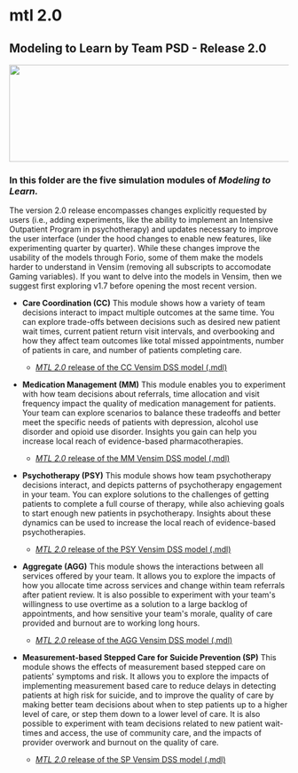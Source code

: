 # mtl 2.0
## Modeling to Learn by Team PSD - Release 2.0

<img src = "https://github.com/test_change/teampsd/blob/teampsd_style/mtl_logo/mtl_testdontguess_sm.png"
     height = "175" width = "650">  
     
### In this folder are the five simulation modules of *Modeling to Learn.* 
The version 2.0 release encompasses changes explicitly requested by users (i.e., adding experiments, like the ability to implement an Intensive Outpatient Program in psychotherapy) and updates necessary to improve the user interface (under the hood changes to enable new features, like experimenting quarter by quarter). While these changes improve the usability of the models through Forio, some of them make the models harder to understand in Vensim (removing all subscripts to accomodate Gaming variables). If you want to delve into the models in Vensim, then we suggest first exploring v1.7 before opening the most recent version.

-  **Care Coordination (CC)** 
This module shows how a variety of team decisions interact to impact multiple outcomes at the same time. You can explore trade-offs between decisions such as desired new patient wait times, current patient return visit intervals, and overbooking and how they affect team outcomes like total missed appointments, number of patients in care, and number of patients completing care.
    - [*MTL 2.0* release of the CC Vensim DSS model (.mdl)](https://github.com/test_change/mtl/tree/master/mtl2.0_models/cc_v36_2019_02_20.mdl)

-  **Medication Management (MM)**
This module enables you to experiment with how team decisions about referrals, time allocation and visit frequency impact the quality of medication management for patients. Your team can explore scenarios to balance these tradeoffs and better meet the specific needs of patients with depression, alcohol use disorder and opioid use disorder. Insights you gain can help you increase local reach of evidence-based pharmacotherapies.
    - [*MTL 2.0* release of the MM Vensim DSS model (.mdl)](https://github.com/test_change/mtl/tree/master/mtl2.0_models/mm_v36_2019_02_20-v2.mdl)

-  **Psychotherapy (PSY)**
This module shows how team psychotherapy decisions interact, and depicts patterns of psychotherapy engagement in your team. You can explore solutions to the challenges of getting patients to complete a full course of therapy, while also achieving goals to start enough new patients in psychotherapy. Insights about these dynamics can be used to increase the local reach of evidence-based psychotherapies.
    - [*MTL 2.0* release of the PSY Vensim DSS model (.mdl)](https://github.com/test_change/mtl/tree/master/mtl2.0_models/psy_v21_2019_04_17.mdl)

-  **Aggregate (AGG)**
This module shows the interactions between all services offered by your team. It allows you to explore the impacts of how you allocate time across services and change within team referrals after patient review. It is also possible to experiment with your team's willingness to use overtime as a solution to a large backlog of appointments, and how sensitive your team's morale, quality of care provided and burnout are to working long hours.
    - [*MTL 2.0* release of the AGG Vensim DSS model (.mdl)](https://github.com/test_change/mtl/tree/master/mtl2.0_models/agg_v15_2019_02_14.mdl)

-  **Measurement-based Stepped Care for Suicide Prevention (SP)**
This module shows the effects of measurement based stepped care on patients' symptoms and risk. It allows you to explore the impacts of implementing measurement based care to reduce delays in detecting patients at high risk for suicide, and to improve the quality of care by making better team decisions about when to step patients up to a higher level of care, or step them down to a lower level of care. It is also possible to experiment with team decisions related to new patient wait-times and access, the use of community care, and the impacts of provider overwork and burnout on the quality of care.
    - [*MTL 2.0* release of the SP Vensim DSS model (.mdl)](https://github.com/test_change/mtl/tree/master/mtl2.0_models/sp_v3_2019_04_23.mdl)
